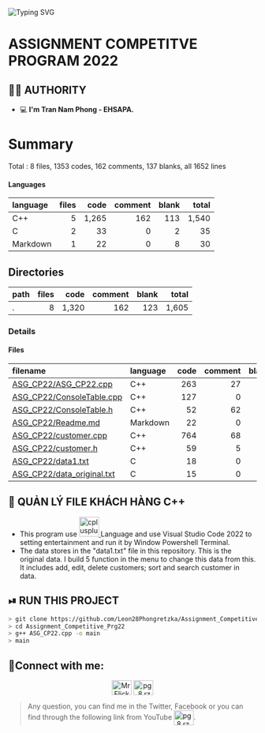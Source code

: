 <p
     <a href="https://www.facebook.com/pg.8.rzk/"><img src="https://readme-typing-svg.herokuapp.com?font=Fira+Code&pause=1000&color=0&width=600&lines=REBELS+NEVER+DIE" alt="Typing SVG" />
     </a>
 </p>
 
# **ASSIGNMENT COMPETITVE PROGRAM 2022**

## **🙋‍♂️ AUTHORITY**
- 💻 **I'm Tran Nam Phong - EHSAPA.**

# Summary


Total : 8 files,  1353 codes, 162 comments, 137 blanks, all 1652 lines

#### Languages

| language | files | code | comment | blank | total |
| :--- | ---: | ---: | ---: | ---: | ---: |
| C++ | 5 | 1,265 | 162 | 113 | 1,540 |
| C | 2 | 33 | 0 | 2 | 35 |
| Markdown | 1 | 22 | 0 | 8 | 30 |

## Directories
| path | files | code | comment | blank | total |
| :--- | ---: | ---: | ---: | ---: | ---: |
| . | 8 | 1,320 | 162 | 123 | 1,605 |

### Details

#### Files
| filename | language | code | comment | blank | total |
| :--- | :--- | ---: | ---: | ---: | ---: |
| [ASG_CP22/ASG_CP22.cpp](https://github.com/Leon28Phongretzka/Assignment_Competitive_Prg22/blob/main/ASG_CP22.cpp) | C++ | 263 | 27 | 5 | 295 |
| [ASG_CP22/ConsoleTable.cpp](https://github.com/Leon28Phongretzka/Assignment_Competitive_Prg22/blob/main/ConsoleTable.cpp) | C++ | 127 | 0 | 35 | 162 |
| [ASG_CP22/ConsoleTable.h](https://github.com/Leon28Phongretzka/Assignment_Competitive_Prg22/blob/main/ConsoleTable.h) | C++ | 52 | 62 | 59 | 173 |
| [ASG_CP22/Readme.md](https://github.com/Leon28Phongretzka/Assignment_Competitive_Prg22/blob/main/Readme.MD) | Markdown | 22 | 0 | 8 | 30 |
| [ASG_CP22/customer.cpp](https://github.com/Leon28Phongretzka/Assignment_Competitive_Prg22/blob/main/customer.cpp) | C++ | 764 | 68 | 11 | 843 |
| [ASG_CP22/customer.h](https://github.com/Leon28Phongretzka/Assignment_Competitive_Prg22/blob/main/customer.h) | C++ | 59 | 5 | 3 | 67 |
| [ASG_CP22/data1.txt](https://github.com/Leon28Phongretzka/Assignment_Competitive_Prg22/blob/main/data1.txt) | C | 18 | 0 | 1 | 19 |
| [ASG_CP22/data_original.txt](https://github.com/Leon28Phongretzka/Assignment_Competitive_Prg22/blob/main/data_original.txt) | C | 15 | 0 | 1 | 16 |


## 🧠 **QUẢN LÝ FILE KHÁCH HÀNG C++**
- This program use <a href="https://www.w3schools.com/cpp/" target="_blank"> <img src="https://user-images.githubusercontent.com/82562559/189319194-55e984e0-f0e5-4d2c-9676-48fc5b2ca815.png" alt="cplusplus" width="40" height="40"/> </a>  Language and use Visual Studio Code 2022 to setting entertainment and run it by Window Powershell Terminal.
- The data stores in the "data1.txt" file in this repository. This is the original data. I build 5 function in the menu to change this data from this. It includes add, edit, delete customers; sort and search customer in data.
## ⏯ **RUN THIS PROJECT**
```bash
> git clone https://github.com/Leon28Phongretzka/Assignment_Competitive_Prg22
> cd Assignment_Competitive_Prg22
> g++ ASG_CP22.cpp -o main
> main
```

## **🤝Connect with me:**
<p align="center">   
  <a href="https://twitter.com/z_bayern_gzkt" target="blank"><img align="center" src="https://raw.githubusercontent.com/rahuldkjain/github-profile-readme-generator/master/src/images/icons/Social/twitter.svg" alt="Mr Flick" height="30" width="40" /></a>    
  <a href="https://www.facebook.com/pg.8.rzk/" target="blank"><img align="center" src="https://raw.githubusercontent.com/rahuldkjain/github-profile-readme-generator/master/src/images/icons/Social/facebook.svg" alt="pg.8.rzk" height="30" width="40" /></a>    


> Any question, you can find me in the Twitter, Facebook or you can find through the following link from YouTube <a href="https://www.youtube.com/watch?v=dQw4w9WgXcQ" target="blank"><img align="center" src="https://raw.githubusercontent.com/rahuldkjain/github-profile-readme-generator/master/src/images/icons/Social/youtube.svg" alt="pg.8.rzk" height="30" width="40" /></a>.


